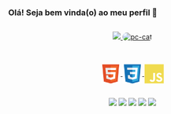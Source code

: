 ### Olá! Seja bem vinda(o) ao meu perfil 🌈

##

<div align="center">  
  <a href="https://github.com/yarapontes">
  <img height="220em" src="https://github-readme-stats.vercel.app/api?username=yarapontes&show_icons=true&theme=jolly&include_all_commits=true&count_private=false"/>
  <img alt="pc-cat" height="200" style="border-radius:50px;" src="https://user-images.githubusercontent.com/71138909/148093965-2e09fc4c-3caa-49d5-b58d-c302402955cd.png">
</div>

  ##
  
<div style="display: inline_block" align="center"><br>
  <img align="center" alt="Yara-HTML" height="40" width="40" src="https://raw.githubusercontent.com/devicons/devicon/master/icons/html5/html5-original.svg">
  <img align="center" alt="Yara-CSS" height="40" width="40" src="https://raw.githubusercontent.com/devicons/devicon/master/icons/css3/css3-original.svg">
  <img align="center" alt="Yara-Js" height="40" width="40" src="https://raw.githubusercontent.com/devicons/devicon/master/icons/javascript/javascript-plain.svg">
</div>
  
  ##
  
 <div align="center">
   <a href="https://www.linkedin.com/in/yarapontes" target="_blank"><img src="https://img.shields.io/badge/-LinkedIn-%230077B5?style=for-the-badge&logo=linkedin&logoColor=white" target="_blank"></a>
   <a href="mailto:yara.pontes.ds@gmail.com"><img src="https://img.shields.io/badge/Gmail-D14836?style=for-the-badge&logo=gmail&logoColor=white" target="_blank"></a>   
   <a href="https://t.me/yarapontesds" target="_blank"><img src="https://img.shields.io/badge/Telegram-2CA5E0?style=for-the-badge&logo=telegram&logoColor=white"></a>
   <a href="https://instagram.com/yarapontesds" target="_blank"><img src="https://img.shields.io/badge/-Instagram-%23E4405F?style=for-the-badge&logo=instagram&logoColor=white" target="_blank"></a>
   <a href="https://www.facebook.com/yarapontesds/" target="_blanck"><img src="https://img.shields.io/badge/Facebook-1877F2?style=for-the-badge&logo=facebook&logoColor=white"></a>
  
 </div>

